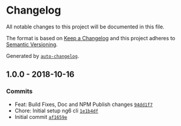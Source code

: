 # Changelog

All notable changes to this project will be documented in this file.

The format is based on [Keep a Changelog](http://keepachangelog.com/en/1.0.0/)
and this project adheres to [Semantic Versioning](http://semver.org/spec/v2.0.0.html).

Generated by [`auto-changelog`](https://github.com/CookPete/auto-changelog).

## 1.0.0 - 2018-10-16

### Commits

- Feat: Build Fixes, Doc and NPM Publish changes [`94dd1f7`](https://github.com/PointerStack/ngx-cookie-storage/commit/94dd1f77b6eeccb9467e8213c577a62551050f87)
- Chore: Initial setup ng6 cli [`1e1b4df`](https://github.com/PointerStack/ngx-cookie-storage/commit/1e1b4dfbb97886de0f965440bae1bb66ef9dd567)
- Initial commit [`af1659e`](https://github.com/PointerStack/ngx-cookie-storage/commit/af1659e9f4a8ad3902a80d895169d12c8a2ee545)
